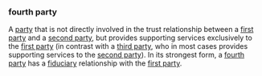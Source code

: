 ### fourth party

<p class="c8"><span>A </span><span class="c2"><a class="c3" href="#h.cn6bno48fomj">party</a></span><span>&nbsp;that is not directly involved in the trust relationship between a </span><span class="c2"><a class="c3" href="#h.uxx5bjam20ag">first party</a></span><span>&nbsp;and a </span><span class="c2"><a class="c3" href="#h.hk94wskqnzri">second party</a></span><span>, but provides supporting services exclusively to the </span><span class="c2"><a class="c3" href="#h.uxx5bjam20ag">first party</a></span><span>&nbsp;(in</span><span>&nbsp;contrast with a </span><span class="c2"><a class="c3" href="#h.zu2vj8151tr">third party</a></span><span>, who in most cases provides supporting services to the </span><span class="c2"><a class="c3" href="#h.hk94wskqnzri">second party</a></span><span>). In its strongest form, a </span><span class="c2"><a class="c3" href="#h.ur40pjfb49t1">fourth party</a></span><span>&nbsp;has a </span><span class="c2"><a class="c3" href="#h.5w05xlh4j8ms">fiduciary</a></span><span>&nbsp;relationship with the </span><span class="c2"><a class="c3" href="#h.uxx5bjam20ag">first party</a></span><span>.</span></p>